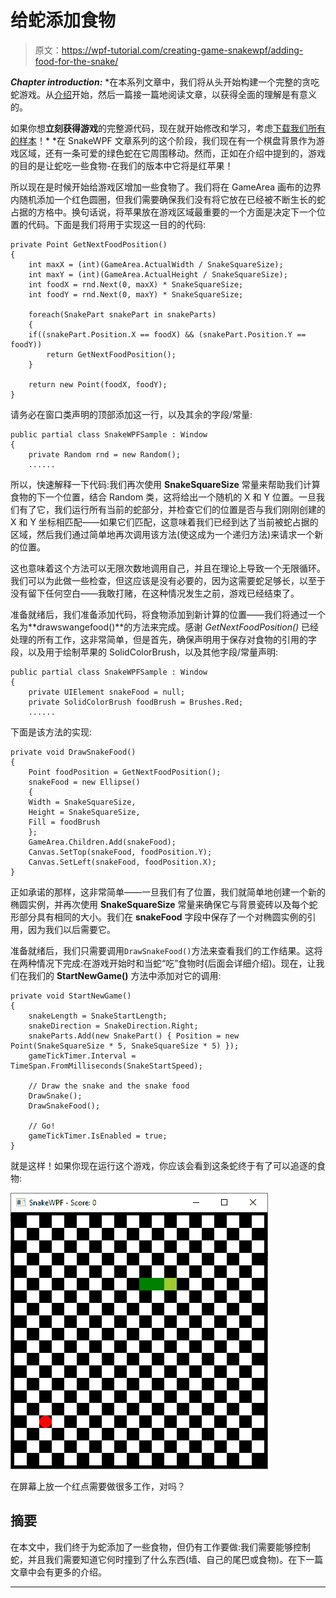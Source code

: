 # 给蛇添加食物

> 原文：<https://wpf-tutorial.com/creating-game-snakewpf/adding-food-for-the-snake/>

***Chapter introduction:*** *在本系列文章中，我们将从头开始构建一个完整的贪吃蛇游戏。从[介绍](https://www.wpf-tutorial.com/creating-game-snakewpf/introduction/)开始，然后一篇接一篇地阅读文章，以获得全面的理解是有意义的。

如果你想**立刻获得游戏**的完整源代码，现在就开始修改和学习，考虑[下载我们所有的样本](https://www.wpf-tutorial.com/download-wpf-tutorial-pdf-with-sample-code/)！*  *在 SnakeWPF 文章系列的这个阶段，我们现在有一个棋盘背景作为游戏区域，还有一条可爱的绿色蛇在它周围移动。然而，正如在介绍中提到的，游戏的目的是让蛇吃一些食物-在我们的版本中它将是红苹果！

所以现在是时候开始给游戏区增加一些食物了。我们将在 GameArea 画布的边界内随机添加一个红色圆圈，但我们需要确保我们没有将它放在已经被不断生长的蛇占据的方格中。换句话说，将苹果放在游戏区域最重要的一个方面是决定下一个位置的代码。下面是我们将用于实现这一目的的代码:

```
private Point GetNextFoodPosition()
{
    int maxX = (int)(GameArea.ActualWidth / SnakeSquareSize);
    int maxY = (int)(GameArea.ActualHeight / SnakeSquareSize);
    int foodX = rnd.Next(0, maxX) * SnakeSquareSize;
    int foodY = rnd.Next(0, maxY) * SnakeSquareSize;

    foreach(SnakePart snakePart in snakeParts)
    {
    if((snakePart.Position.X == foodX) && (snakePart.Position.Y == foodY))
        return GetNextFoodPosition();
    }

    return new Point(foodX, foodY);
}
```

请务必在窗口类声明的顶部添加这一行，以及其余的字段/常量:

```
public partial class SnakeWPFSample : Window
{
    private Random rnd = new Random();
    ......
```

所以，快速解释一下代码:我们再次使用 **SnakeSquareSize** 常量来帮助我们计算食物的下一个位置，结合 Random 类，这将给出一个随机的 X 和 Y 位置。一旦我们有了它，我们运行所有当前的蛇部分，并检查它们的位置是否与我们刚刚创建的 X 和 Y 坐标相匹配——如果它们匹配，这意味着我们已经到达了当前被蛇占据的区域，然后我们通过简单地再次调用该方法(使这成为一个递归方法)来请求一个新的位置。

<input type="hidden" name="IL_IN_ARTICLE">

这也意味着这个方法可以无限次数地调用自己，并且在理论上导致一个无限循环。我们可以为此做一些检查，但这应该是没有必要的，因为这需要蛇足够长，以至于没有留下任何空白——我敢打赌，在这种情况发生之前，游戏已经结束了。

准备就绪后，我们准备添加代码，将食物添加到新计算的位置——我们将通过一个名为**drawswangefood()**的方法来完成。感谢 *GetNextFoodPosition()* 已经处理的所有工作，这非常简单，但是首先，确保声明用于保存对食物的引用的字段，以及用于绘制苹果的 SolidColorBrush，以及其他字段/常量声明:

```
public partial class SnakeWPFSample : Window  
{  
    private UIElement snakeFood = null;  
    private SolidColorBrush foodBrush = Brushes.Red;
    ......
```

下面是该方法的实现:

```
private void DrawSnakeFood()
{
    Point foodPosition = GetNextFoodPosition();
    snakeFood = new Ellipse()
    {
    Width = SnakeSquareSize,
    Height = SnakeSquareSize,
    Fill = foodBrush
    };
    GameArea.Children.Add(snakeFood);
    Canvas.SetTop(snakeFood, foodPosition.Y);
    Canvas.SetLeft(snakeFood, foodPosition.X);
}
```

正如承诺的那样，这非常简单——一旦我们有了位置，我们就简单地创建一个新的椭圆实例，并再次使用 **SnakeSquareSize** 常量来确保它与背景瓷砖以及每个蛇形部分具有相同的大小。我们在 **snakeFood** 字段中保存了一个对椭圆实例的引用，因为我们以后需要它。

准备就绪后，我们只需要调用`DrawSnakeFood()`方法来查看我们的工作结果。这将在两种情况下完成:在游戏开始时和当蛇“吃”食物时(后面会详细介绍)。现在，让我们在我们的 **StartNewGame()** 方法中添加对它的调用:

```
private void StartNewGame()
{
    snakeLength = SnakeStartLength;
    snakeDirection = SnakeDirection.Right;
    snakeParts.Add(new SnakePart() { Position = new Point(SnakeSquareSize * 5, SnakeSquareSize * 5) });
    gameTickTimer.Interval = TimeSpan.FromMilliseconds(SnakeStartSpeed);

    // Draw the snake and the snake food
    DrawSnake();
    DrawSnakeFood();

    // Go!        
    gameTickTimer.IsEnabled = true;
}
```

就是这样！如果你现在运行这个游戏，你应该会看到这条蛇终于有了可以追逐的食物:

![](img/e295c2ec2784497c64f5ac30e90e3450.png "SnakeWPF - now with food")

在屏幕上放一个红点需要做很多工作，对吗？

## 摘要

在本文中，我们终于为蛇添加了一些食物，但仍有工作要做:我们需要能够控制蛇，并且我们需要知道它何时撞到了什么东西(墙、自己的尾巴或食物)。在下一篇文章中会有更多的介绍。

* * **